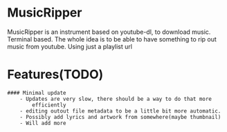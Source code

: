 # MusicRipper
MusicRipper is an instrument based on youtube-dl, to download music.
Terminal based. 
The whole idea is to be able to have something to rip out music from youtube.
Using just a playlist url

# Features(TODO)
    #### Minimal update
        - Updates are very slow, there should be a way to do that more
            efficiently
        - editing outout file metadata to be a little bit more automatic.
        - Possibly add lyrics and artwork from somewhere(maybe thumbnail)
        - Will add more

